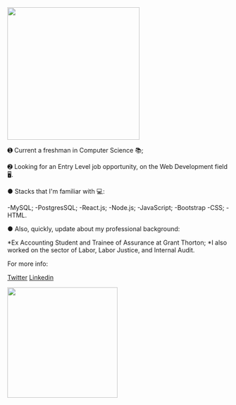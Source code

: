 <img src='https://media.giphy.com/media/IL4iTvQH0MjS/giphy.gif' width="300" height="300">


➊ Current a freshman in Computer Science 📚; 

➋ Looking for an Entry Level job opportunity, on the Web Development field 🖥.

● Stacks that I'm familiar with 💻:

-MySQL;
-PostgresSQL;
-React.js;
-Node.js;
-JavaScript;
-Bootstrap
-CSS;
-HTML.

● Also, quickly, update about my professional background:

*Ex Accounting Student and Trainee of Assurance at Grant Thorton;
*I also worked on the sector of Labor, Labor Justice, and Internal Audit.

For more info:

[Twitter](https://twitter.com/LeonNimoy)
[Linkedin](https://www.linkedin.com/in/leonardo-mateus-208084146/)


<img src="https://media.giphy.com/media/rIq6ASPIqo2k0/giphy.gif"  width="250" height="250">

<!--
**LeonNimoy/LeonNimoy** is a ✨ _special_ ✨ repository because its `README.md` (this file) appears on your GitHub profile.


